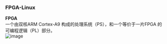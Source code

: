 ### FPGA-Linux
**FPGA**</br>
一个由双核ARM Cortex-A9 构成的处理系统（PS），和一个等价于一片FPGA 的可编程逻辑（PL）部分。</br>
![image](https://user-images.githubusercontent.com/59242221/144781043-59945f28-3da0-43db-95cc-b8161a2fcd1a.png)
